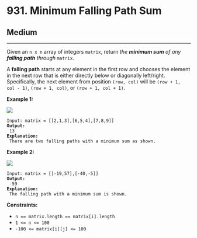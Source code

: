 # 931. Minimum Falling Path Sum

## Medium

***

Given an `n x n` array of integers `matrix`, return _the **minimum sum** of any **falling path** through_ `matrix`.

A **falling path** starts at any element in the first row and chooses the element in the next row that is either directly below or diagonally left/right. Specifically, the next element from position `(row, col)` will be `(row + 1, col - 1)`, `(row + 1, col)`, or `(row + 1, col + 1)`.

&#x20;

**Example 1:**

![](https://assets.leetcode.com/uploads/2021/11/03/failing1-grid.jpg)

<pre><code>Input: matrix = [[2,1,3],[6,5,4],[7,8,9]]
<strong>Output:
</strong> 13
<strong>Explanation:
</strong> There are two falling paths with a minimum sum as shown.</code></pre>

**Example 2:**

![](https://assets.leetcode.com/uploads/2021/11/03/failing2-grid.jpg)

<pre><code>Input: matrix = [[-19,57],[-40,-5]]
<strong>Output:
</strong> -59
<strong>Explanation:
</strong> The falling path with a minimum sum is shown.</code></pre>

&#x20;

**Constraints:**

* `n == matrix.length == matrix[i].length`
* `1 <= n <= 100`
* `-100 <= matrix[i][j] <= 100`
